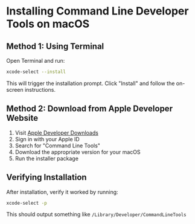 # Installing Command Line Developer Tools on macOS

## Method 1: Using Terminal

Open Terminal and run:

```bash
xcode-select --install
```

This will trigger the installation prompt. Click "Install" and follow the on-screen instructions.

## Method 2: Download from Apple Developer Website

1. Visit [Apple Developer Downloads](https://developer.apple.com/download/all/)
2. Sign in with your Apple ID
3. Search for "Command Line Tools"
4. Download the appropriate version for your macOS
5. Run the installer package

## Verifying Installation

After installation, verify it worked by running:

```bash
xcode-select -p
```

This should output something like `/Library/Developer/CommandLineTools`
